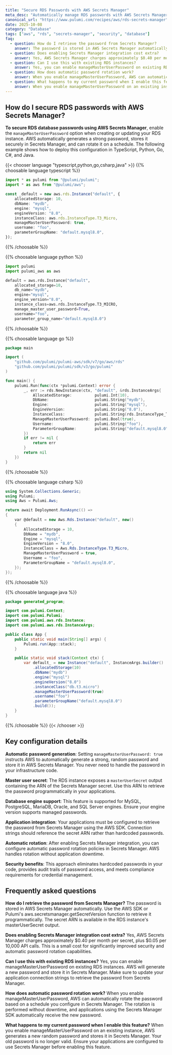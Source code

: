```yaml
---
title: "Secure RDS Passwords with AWS Secrets Manager"
meta_desc: "Automatically manage RDS passwords with AWS Secrets Manager for improved security and compliance using Pulumi."
canonical_url: "https://www.pulumi.com/recipes/aws/rds-secrets-manager"
date: 2025-10-08
category: "Database"
tags: ["aws", "rds", "secrets-manager", "security", "database"]
faq:
  - question: How do I retrieve the password from Secrets Manager?
    answer: The password is stored in AWS Secrets Manager automatically. Use the AWS SDK or Pulumi's aws.secretsmanager.getSecretVersion function to retrieve it programmatically. The secret ARN is available in the RDS instance's masterUserSecret output.
  - question: Does enabling Secrets Manager integration cost extra?
    answer: Yes, AWS Secrets Manager charges approximately $0.40 per month per secret, plus $0.05 per 10,000 API calls. This is a small cost for significantly improved security and automatic password rotation capabilities.
  - question: Can I use this with existing RDS instances?
    answer: Yes, you can enable manageMasterUserPassword on existing RDS instances. AWS will generate a new password and store it in Secrets Manager. Make sure to update your application connection strings to retrieve the password from Secrets Manager.
  - question: How does automatic password rotation work?
    answer: When you enable manageMasterUserPassword, AWS can automatically rotate the password based on a schedule you configure in Secrets Manager. The rotation is performed without downtime, and applications using the Secrets Manager SDK automatically receive the new password.
  - question: What happens to my current password when I enable this feature?
    answer: When you enable manageMasterUserPassword on an existing instance, AWS generates a new random password and stores it in Secrets Manager. Your old password is no longer valid. Ensure your applications are configured to use Secrets Manager before enabling this feature.
---
```


## How do I secure RDS passwords with AWS Secrets Manager?

**To secure RDS database passwords using AWS Secrets Manager**, enable the `manageMasterUserPassword` option when creating or updating your RDS instance. AWS automatically generates a strong password, stores it securely in Secrets Manager, and can rotate it on a schedule. The following example shows how to deploy this configuration in TypeScript, Python, Go, C#, and Java.

{{< chooser language "typescript,python,go,csharp,java" >}}
{{% choosable language typescript %}}
```typescript
import * as pulumi from "@pulumi/pulumi";
import * as aws from "@pulumi/aws";

const _default = new aws.rds.Instance("default", {
    allocatedStorage: 10,
    dbName: "mydb",
    engine: "mysql",
    engineVersion: "8.0",
    instanceClass: aws.rds.InstanceType.T3_Micro,
    manageMasterUserPassword: true,
    username: "foo",
    parameterGroupName: "default.mysql8.0",
});
```
{{% /choosable %}}

{{% choosable language python %}}
```python
import pulumi
import pulumi_aws as aws

default = aws.rds.Instance("default",
    allocated_storage=10,
    db_name="mydb",
    engine="mysql",
    engine_version="8.0",
    instance_class=aws.rds.InstanceType.T3_MICRO,
    manage_master_user_password=True,
    username="foo",
    parameter_group_name="default.mysql8.0")
```
{{% /choosable %}}

{{% choosable language go %}}
```go
package main

import (
	"github.com/pulumi/pulumi-aws/sdk/v7/go/aws/rds"
	"github.com/pulumi/pulumi/sdk/v3/go/pulumi"
)

func main() {
	pulumi.Run(func(ctx *pulumi.Context) error {
		_, err := rds.NewInstance(ctx, "default", &rds.InstanceArgs{
			AllocatedStorage:          pulumi.Int(10),
			DbName:                    pulumi.String("mydb"),
			Engine:                    pulumi.String("mysql"),
			EngineVersion:             pulumi.String("8.0"),
			InstanceClass:             pulumi.String(rds.InstanceType_T3_Micro),
			ManageMasterUserPassword:  pulumi.Bool(true),
			Username:                  pulumi.String("foo"),
			ParameterGroupName:        pulumi.String("default.mysql8.0"),
		})
		if err != nil {
			return err
		}
		return nil
	})
}
```
{{% /choosable %}}

{{% choosable language csharp %}}
```csharp
using System.Collections.Generic;
using Pulumi;
using Aws = Pulumi.Aws;

return await Deployment.RunAsync(() =>
{
    var @default = new Aws.Rds.Instance("default", new()
    {
        AllocatedStorage = 10,
        DbName = "mydb",
        Engine = "mysql",
        EngineVersion = "8.0",
        InstanceClass = Aws.Rds.InstanceType.T3_Micro,
        ManageMasterUserPassword = true,
        Username = "foo",
        ParameterGroupName = "default.mysql8.0",
    });
});
```
{{% /choosable %}}

{{% choosable language java %}}
```java
package generated_program;

import com.pulumi.Context;
import com.pulumi.Pulumi;
import com.pulumi.aws.rds.Instance;
import com.pulumi.aws.rds.InstanceArgs;

public class App {
    public static void main(String[] args) {
        Pulumi.run(App::stack);
    }

    public static void stack(Context ctx) {
        var default_ = new Instance("default", InstanceArgs.builder()
            .allocatedStorage(10)
            .dbName("mydb")
            .engine("mysql")
            .engineVersion("8.0")
            .instanceClass("db.t3.micro")
            .manageMasterUserPassword(true)
            .username("foo")
            .parameterGroupName("default.mysql8.0")
            .build());
    }
}
```
{{% /choosable %}}
{{< /chooser >}}

## Key configuration details

**Automatic password generation**: Setting `manageMasterUserPassword: true` instructs AWS to automatically generate a strong, random password and store it in AWS Secrets Manager. You never need to handle the password in your infrastructure code.

**Master user secret**: The RDS instance exposes a `masterUserSecret` output containing the ARN of the Secrets Manager secret. Use this ARN to retrieve the password programmatically in your applications.

**Database engine support**: This feature is supported for MySQL, PostgreSQL, MariaDB, Oracle, and SQL Server engines. Ensure your engine version supports managed passwords.

**Application integration**: Your applications must be configured to retrieve the password from Secrets Manager using the AWS SDK. Connection strings should reference the secret ARN rather than hardcoded passwords.

**Automatic rotation**: After enabling Secrets Manager integration, you can configure automatic password rotation policies in Secrets Manager. AWS handles rotation without application downtime.

**Security benefits**: This approach eliminates hardcoded passwords in your code, provides audit trails of password access, and meets compliance requirements for credential management.

## Frequently asked questions

**How do I retrieve the password from Secrets Manager?**
The password is stored in AWS Secrets Manager automatically. Use the AWS SDK or Pulumi's aws.secretsmanager.getSecretVersion function to retrieve it programmatically. The secret ARN is available in the RDS instance's masterUserSecret output.

**Does enabling Secrets Manager integration cost extra?**
Yes, AWS Secrets Manager charges approximately $0.40 per month per secret, plus $0.05 per 10,000 API calls. This is a small cost for significantly improved security and automatic password rotation capabilities.

**Can I use this with existing RDS instances?**
Yes, you can enable manageMasterUserPassword on existing RDS instances. AWS will generate a new password and store it in Secrets Manager. Make sure to update your application connection strings to retrieve the password from Secrets Manager.

**How does automatic password rotation work?**
When you enable manageMasterUserPassword, AWS can automatically rotate the password based on a schedule you configure in Secrets Manager. The rotation is performed without downtime, and applications using the Secrets Manager SDK automatically receive the new password.

**What happens to my current password when I enable this feature?**
When you enable manageMasterUserPassword on an existing instance, AWS generates a new random password and stores it in Secrets Manager. Your old password is no longer valid. Ensure your applications are configured to use Secrets Manager before enabling this feature.
